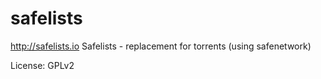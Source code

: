 # safelists
http://safelists.io
Safelists - replacement for torrents (using safenetwork)

License: GPLv2
